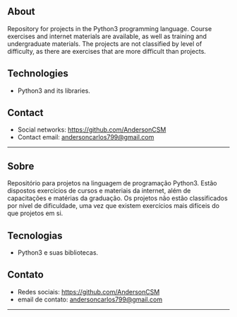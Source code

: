 ## About
Repository for projects in the Python3 programming language. Course exercises and internet materials are available, as well as training and undergraduate materials. The projects are not classified by level of difficulty, as there are exercises that are more difficult than projects.

## Technologies
- Python3 and its libraries.

## Contact
- Social networks: https://github.com/AndersonCSM
- Contact email: andersoncarlos799@gmail.com

---
## Sobre
Repositório para projetos na linguagem de programação Python3. Estão dispostos exercícios de cursos e materiais da internet, além de capacitações e matérias da graduação. Os projetos não estão classificados por nível de dificuldade, uma vez que existem exercícios mais difíceis do que projetos em si.

## Tecnologias
- Python3 e suas bibliotecas.

## Contato
- Redes sociais: https://github.com/AndersonCSM
- email de contato: andersoncarlos799@gmail.com

---
